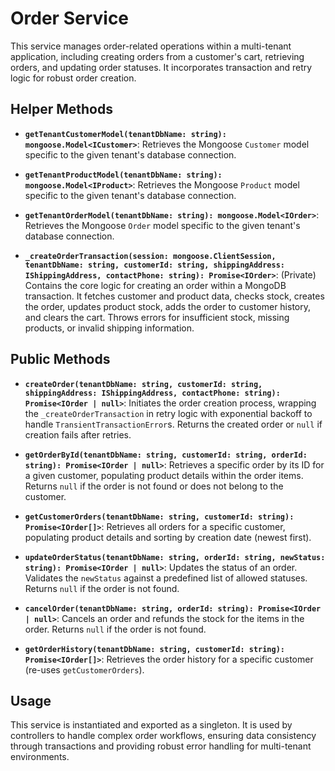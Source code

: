 # Order Service

This service manages order-related operations within a multi-tenant application, including creating orders from a customer's cart, retrieving orders, and updating order statuses. It incorporates transaction and retry logic for robust order creation.

## Helper Methods

*   **`getTenantCustomerModel(tenantDbName: string): mongoose.Model<ICustomer>`**:
    Retrieves the Mongoose `Customer` model specific to the given tenant's database connection.

*   **`getTenantProductModel(tenantDbName: string): mongoose.Model<IProduct>`**:
    Retrieves the Mongoose `Product` model specific to the given tenant's database connection.

*   **`getTenantOrderModel(tenantDbName: string): mongoose.Model<IOrder>`**:
    Retrieves the Mongoose `Order` model specific to the given tenant's database connection.

*   **`_createOrderTransaction(session: mongoose.ClientSession, tenantDbName: string, customerId: string, shippingAddress: IShippingAddress, contactPhone: string): Promise<IOrder>`**:
    (Private) Contains the core logic for creating an order within a MongoDB transaction. It fetches customer and product data, checks stock, creates the order, updates product stock, adds the order to customer history, and clears the cart. Throws errors for insufficient stock, missing products, or invalid shipping information.

## Public Methods

*   **`createOrder(tenantDbName: string, customerId: string, shippingAddress: IShippingAddress, contactPhone: string): Promise<IOrder | null>`**:
    Initiates the order creation process, wrapping the `_createOrderTransaction` in retry logic with exponential backoff to handle `TransientTransactionError`s. Returns the created order or `null` if creation fails after retries.

*   **`getOrderById(tenantDbName: string, customerId: string, orderId: string): Promise<IOrder | null>`**:
    Retrieves a specific order by its ID for a given customer, populating product details within the order items. Returns `null` if the order is not found or does not belong to the customer.

*   **`getCustomerOrders(tenantDbName: string, customerId: string): Promise<IOrder[]>`**:
    Retrieves all orders for a specific customer, populating product details and sorting by creation date (newest first).

*   **`updateOrderStatus(tenantDbName: string, orderId: string, newStatus: string): Promise<IOrder | null>`**:
    Updates the status of an order. Validates the `newStatus` against a predefined list of allowed statuses. Returns `null` if the order is not found.

*   **`cancelOrder(tenantDbName: string, orderId: string): Promise<IOrder | null>`**:
    Cancels an order and refunds the stock for the items in the order. Returns `null` if the order is not found.

*   **`getOrderHistory(tenantDbName: string, customerId: string): Promise<IOrder[]>`**:
    Retrieves the order history for a specific customer (re-uses `getCustomerOrders`).

## Usage

This service is instantiated and exported as a singleton. It is used by controllers to handle complex order workflows, ensuring data consistency through transactions and providing robust error handling for multi-tenant environments.
